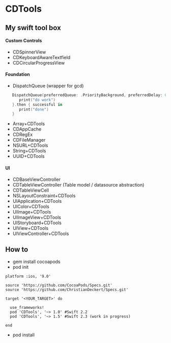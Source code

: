 # CDTools

## My swift tool box


#### Custom Controls

- CDSpinnerView
- CDKeyboardAwareTextfield 
- CDCircularProgressView

#### Foundation

- DispatchQueue (wrapper for gcd)
```swift
   DispatchQueue(preferredQueue: .PriorityBackground, preferredDelay: 0.4).dispatch {
      print("do work")
   }.then { successful in
      print("done")
   }
```
- Array+CDTools
- CDAppCache
- CDRegEx
- CDFileManager
- NSURL+CDTools
- String+CDTools
- UUID+CDTools

#### UI

- CDBaseViewController
- CDTableViewController (Table model / datasource abstraction)
- CDTableViewCell
- NSLayoutConstraint+CDTools
- UIApplication+CDTools
- UIColor+CDTools
- UIImage+CDTools
- UIImageView+CDTools
- UIStoryboard+CDTools
- UIView+CDTools
- UIViewController+CDTools

## How to

- gem install cocoapods
- pod init
```
platform :ios, '9.0'

source 'https://github.com/CocoaPods/Specs.git'
source 'https://github.com/ChristianDeckert/Specs.git'

target '<YOUR_TARGET>' do

  use_frameworks!
  pod 'CDTools', '~> 1.0' #Swift 2.2
  pod 'CDTools', '~> 1.5' #Swift 2.3 (work in progress)

end

```
- pod install
